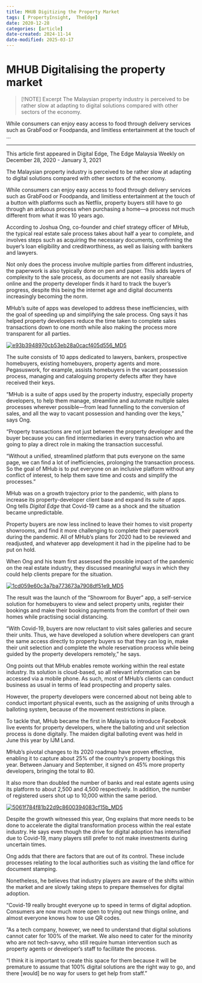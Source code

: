 ```yaml
---
title: MHUB Digitizing the Property Market
tags: [ PropertyInsight,  TheEdge]
date: 2020-12-28
categories: [article]
date-created: 2024-11-14
date-modified: 2025-03-17
---
```


# MHUB Digitalising the property market

> [!NOTE] Excerpt
> The Malaysian property industry is perceived to be rather slow at adapting to digital solutions compared with other sectors of the economy.

While consumers can enjoy easy access to food through delivery services such as GrabFood or Foodpanda, and limitless entertainment at the touch of …

---

This article first appeared in Digital Edge, The Edge Malaysia Weekly on December 28, 2020 - January 3, 2021

The Malaysian property industry is perceived to be rather slow at adapting to digital solutions compared with other sectors of the economy.

While consumers can enjoy easy access to food through delivery services such as GrabFood or Foodpanda, and limitless entertainment at the touch of a button with platforms such as Netflix, property buyers still have to go through an arduous process when purchasing a home—a process not much different from what it was 10 years ago.

According to Joshua Ong, co-founder and chief strategy officer of MHub, the typical real estate sale process takes about half a year to complete, and involves steps such as acquiring the necessary documents, confirming the buyer’s loan eligibility and creditworthiness, as well as liaising with bankers and lawyers.

Not only does the process involve multiple parties from different industries, the paperwork is also typically done on pen and paper. This adds layers of complexity to the sale process, as documents are not easily shareable online and the property developer finds it hard to track the buyer’s progress, despite this being the internet age and digital documents increasingly becoming the norm.

MHub’s suite of apps was developed to address these inefficiencies, with the goal of speeding up and simplifying the sale process. Ong says it has helped property developers reduce the time taken to complete sales transactions down to one month while also making the process more transparent for all parties.

[![e93b3948970cb53eb28a0cacf405d556_MD5](/media/e93b3948970cb53eb28a0cacf405d556_MD5.jpg)](https://assets.theedgemarkets.com/pictures/DE8-MHub-Ong-tem1351_theedgemarkets.jpg)

The suite consists of 10 apps dedicated to lawyers, bankers, prospective homebuyers, existing homebuyers, property agents and more. Pegasuswork, for example, assists homebuyers in the vacant possession process, managing and cataloguing property defects after they have received their keys.

“MHub is a suite of apps used by the property industry, especially property developers, to help them manage, streamline and automate multiple sales processes wherever possible—from lead funnelling to the conversion of sales, and all the way to vacant possession and handing over the keys,” says Ong.

“Property transactions are not just between the property developer and the buyer because you can find intermediaries in every transaction who are going to play a direct role in making the transaction successful.

“Without a unified, streamlined platform that puts everyone on the same page, we can find a lot of inefficiencies, prolonging the transaction process. So the goal of MHub is to put everyone on an inclusive platform without any conflict of interest, to help them save time and costs and simplify the processes.”

MHub was on a growth trajectory prior to the pandemic, with plans to increase its property-developer client base and expand its suite of apps. Ong tells _Digital Edge_ that Covid-19 came as a shock and the situation became unpredictable.

Property buyers are now less inclined to leave their homes to visit property showrooms, and find it more challenging to complete their paperwork during the pandemic. All of MHub’s plans for 2020 had to be reviewed and readjusted, and whatever app development it had in the pipeline had to be put on hold.

When Ong and his team first assessed the possible impact of the pandemic on the real estate industry, they discussed meaningful ways in which they could help clients prepare for the situation.

[![1cd059e60c3a7ba773673a7908df51e9_MD5](/media/1cd059e60c3a7ba773673a7908df51e9_MD5.jpg)](https://assets.theedgemarkets.com/pictures/DE8-MHub3-box-tem1351_theedgemarkets.jpg)

The result was the launch of the “Showroom for Buyer” app, a self-service solution for homebuyers to view and select property units, register their bookings and make their booking payments from the comfort of their own homes while practising social distancing.

“With Covid-19, buyers are now reluctant to visit sales galleries and secure their units. Thus, we have developed a solution where developers can grant the same access directly to property buyers so that they can log in, make their unit selection and complete the whole reservation process while being guided by the property developers remotely,” he says.

Ong points out that MHub enables remote working within the real estate industry. Its solution is cloud-based, so all relevant information can be accessed via a mobile phone. As such, most of MHub’s clients can conduct business as usual in terms of lead prospecting and property sales.

However, the property developers were concerned about not being able to conduct important physical events, such as the assigning of units through a balloting system, because of the movement restrictions in place.

To tackle that, MHub became the first in Malaysia to introduce Facebook live events for property developers, where the balloting and unit selection process is done digitally. The maiden digital balloting event was held in June this year by IJM Land.

MHub’s pivotal changes to its 2020 roadmap have proven effective, enabling it to capture about 25% of the country’s property bookings this year. Between January and September, it signed on 45% more property developers, bringing the total to 80.

It also more than doubled the number of banks and real estate agents using its platform to about 2,500 and 4,500 respectively. In addition, the number of registered users shot up to 10,000 within the same period.

[![5061f784f81b22d9c8600394083cf15b_MD5](/media/5061f784f81b22d9c8600394083cf15b_MD5.jpg)](https://assets.theedgemarkets.com/pictures/DE8-MHub-graphic2-tem1351_theedgemarkets.jpg)

Despite the growth witnessed this year, Ong explains that more needs to be done to accelerate the digital transformation process within the real estate industry. He says even though the drive for digital adoption has intensified due to Covid-19, many players still prefer to not make investments during uncertain times.

Ong adds that there are factors that are out of its control. These include processes relating to the local authorities such as visiting the land office for document stamping.

Nonetheless, he believes that industry players are aware of the shifts within the market and are slowly taking steps to prepare themselves for digital adoption.

“Covid-19 really brought everyone up to speed in terms of digital adoption. Consumers are now much more open to trying out new things online, and almost everyone knows how to use QR codes.

“As a tech company, however, we need to understand that digital solutions cannot cater for 100% of the market. We also need to cater for the minority who are not tech-savvy, who still require human intervention such as property agents or developer’s staff to facilitate the process.

“I think it is important to create this space for them because it will be premature to assume that 100% digital solutions are the right way to go, and there \[would\] be no way for users to get help from staff.”
